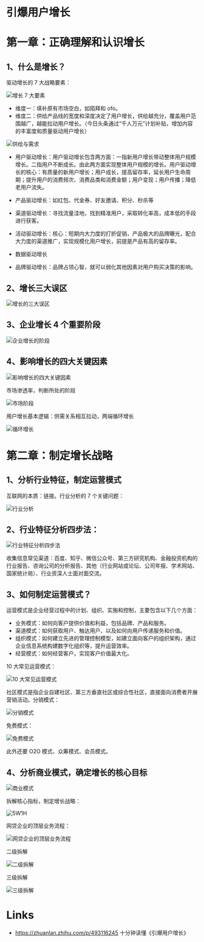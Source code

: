# 引爆用户增长

# 第一章：正确理解和认识增长

## 1、什么是增长？

驱动增长的 7 大战略要素：

![增长 7 大要素](https://ngte-superbed.oss-cn-beijing.aliyuncs.com/item/20230127145939.png)

- 维度一：填补原有市场空白，如陌拜和 ofo。
- 维度二：供给产品线的宽度和深度决定了用户增长，供给越充分，覆盖用户范围越广，越能拉动用户增长。（今日头条通过“千人万元”计划补贴，增加内容的丰富度和质量驱动用户增长）

![供给与需求](https://ngte-superbed.oss-cn-beijing.aliyuncs.com/item/20230127150002.png)

- 用户驱动增长：用户驱动增长包含两方面：一指新用户增长带动整体用户规模增长。二指用户不断成长。由此两方面实现整体用户规模的增长。用户驱动增长的核心：有质量的新用户增长；用户成长，提高留存率，延长用户生命周期；提升用户的消费频次、消费品类和消费金额；用户变现；用户传播；降低老用户流失。

- 产品驱动增长：如红包、代金券、好友邀请、积分、秒杀等

- 渠道驱动增长：寻找流量洼地，找到精准用户，采取转化率高，成本低的手段进行获客。

- 活动驱动增长：核心：短期内大力度的打折促销，产品极大的品牌曝光，配合大力度的渠道推广，实现规模化用户增长，前提是产品有高的留存率。

- 数据驱动增长

- 品牌驱动增长：品牌占领心智，就可以弱化其他因素对用户购买决策的影响。

## 2、增长三大误区

![增长的三大误区](https://ngte-superbed.oss-cn-beijing.aliyuncs.com/item/20230127150308.png)

## 3、企业增长 4 个重要阶段

![企业增长的阶段](https://ngte-superbed.oss-cn-beijing.aliyuncs.com/item/20230127150348.png)

## 4、影响增长的四大关键因素

![影响增长的四大关键因素](https://ngte-superbed.oss-cn-beijing.aliyuncs.com/item/20230127150413.png)

市场渗透率，判断所处的阶段

![市场阶段](https://ngte-superbed.oss-cn-beijing.aliyuncs.com/item/20230127150433.png)

用户增长基本逻辑：供需关系相互拉动，两端循环增长

![循环增长](https://ngte-superbed.oss-cn-beijing.aliyuncs.com/item/20230127150454.png)

# 第二章：制定增长战略

## 1、分析行业特征，制定运营模式

互联网的本质：链接。行业分析的 7 个关键问题：

![行业分析](https://ngte-superbed.oss-cn-beijing.aliyuncs.com/item/20230127150630.png)

## 2、行业特征分析四步法：

![行业特征分析四步法](https://ngte-superbed.oss-cn-beijing.aliyuncs.com/item/20230127150650.png)

收集信息常见渠道：百度、知乎、微信公众号、第三方研究机构、金融投资机构的行业报告、咨询公司的分析报告、其他（行业网站或论坛、公司年报、学术网站、国家统计局）、行业资深人士面对面交流。

## 3、如何制定运营模式？

运营模式是企业经营过程中的计划、组织、实施和控制，主要包含以下几个方面：

- 业务模式：如何向客户提供价值和利益，包括品牌、产品和服务。
- 渠道模式：如何获取用户、触达用户、以及如何向用户传递服务和价值。
- 组织模式：如何建立先进的管理控制模型，如建立面向客户的组织架构，通过企业信息系统构建数字化组织等，提升运营效率。
- 经营模式：如何经营客户，实现客户价值最大化。

10 大常见运营模式：

![10 大常见运营模式](https://ngte-superbed.oss-cn-beijing.aliyuncs.com/item/20230127150747.png)

社区模式是指企业自建社区、第三方垂直社区或综合性社区，直接面向消费者开展营销活动。分销模式：

![分销模式](https://ngte-superbed.oss-cn-beijing.aliyuncs.com/item/20230127150815.png)

免费模式：

![免费模式](https://ngte-superbed.oss-cn-beijing.aliyuncs.com/item/20230127150835.png)

此外还要 O2O 模式、众筹模式、会员模式。

## 4、分析商业模式，确定增长的核心目标

![商业模式](https://ngte-superbed.oss-cn-beijing.aliyuncs.com/item/20230127150925.png)

拆解核心指标，制定增长战略：

![5W1H](https://ngte-superbed.oss-cn-beijing.aliyuncs.com/item/20230127150946.png)

网贷企业的顶层业务流程：

![网贷企业的顶层业务流程](https://ngte-superbed.oss-cn-beijing.aliyuncs.com/item/20230127151006.png)

二级拆解

![二级拆解](https://ngte-superbed.oss-cn-beijing.aliyuncs.com/item/20230127151033.png)

三级拆解

![三级拆解](https://ngte-superbed.oss-cn-beijing.aliyuncs.com/item/20230127151100.png)

# Links

- https://zhuanlan.zhihu.com/p/493116245 十分钟读懂《引爆用户增长》
